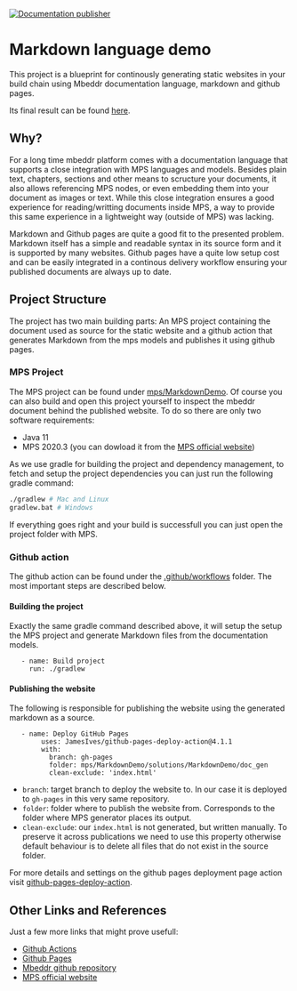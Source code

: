 [![Documentation publisher](https://github.com/joao-silveira/markdown-language-demo/actions/workflows/build-markdown-demo.yml/badge.svg)](https://github.com/joao-silveira/markdown-language-demo/actions/workflows/build-markdown-demo.yml)

# Markdown language demo

This project is a blueprint for continously generating static websites in your build chain using Mbeddr documentation language, markdown and github pages.

Its final result can be found [here](https://joao-silveira.github.io/markdown-language-demo/).

## Why?

For a long time mbeddr platform comes with a documentation language that supports a close integration with MPS languages and models. Besides plain text, chapters, sections and other means to scructure your documents, it also allows referencing MPS nodes, or even embedding them into your document as images or text. While this close integration ensures a good experience for reading/writting documents inside MPS, a way to provide this same experience in a lightweight way (outside of MPS) was lacking. 

Markdown and Github pages are quite a good fit to the presented problem. Markdown itself has a simple and readable syntax in its source form and it is supported by many websites. Github pages have a quite low setup cost and can be easily integrated in a continous delivery workflow ensuring your published documents are always up to date.


## Project Structure

The project has two main building parts: An MPS project containing the document used as source for the static website and a github action that generates Markdown from the mps models and publishes it using github pages.

### MPS Project

The MPS project can be found under [mps/MarkdownDemo](mps/MarkdownDemo). Of course you can also build and open this project yourself to inspect the mbeddr document behind the published website. To do so there are only two software requirements:

* Java 11
* MPS 2020.3 (you can dowload it from the [MPS official website](https://www.jetbrains.com/mps/))

As we use gradle for building the project and dependency management, to fetch and setup the project dependencies you can just run the following gradle command:

```bash
./gradlew # Mac and Linux
gradlew.bat # Windows
```

If everything goes right and your build is successfull you can just open the project folder with MPS.

### Github action

The github action can be found under the [.github/workflows](.github/workflows) folder. The most important steps are described below.

#### Building the project

Exactly the same gradle command described above, it will setup the setup the MPS project and generate Markdown files from the documentation models.

```
   - name: Build project
     run: ./gradlew
```

#### Publishing the website

The following is responsible for publishing the website using the generated markdown as a source.

```
   - name: Deploy GitHub Pages 
        uses: JamesIves/github-pages-deploy-action@4.1.1
        with:
          branch: gh-pages
          folder: mps/MarkdownDemo/solutions/MarkdownDemo/doc_gen
          clean-exclude: 'index.html'
```

* `branch`: target branch to deploy the website to. In our case it is deployed to `gh-pages` in this very same repository.
* `folder`: folder where to publish the website from. Corresponds to the folder where MPS generator places its output.
* `clean-exclude`: our `index.html` is not generated, but written manually. To preserve it across publications we need to use this property otherwise default behaviour is to delete all files that do not exist in the source folder.

For more details and settings on the github pages deployment page action visit [github-pages-deploy-action](https://github.com/JamesIves/github-pages-deploy-action).

## Other Links and References

Just a few more links that might prove usefull:

* [Github Actions](https://docs.github.com/en/actions)
* [Github Pages](https://docs.github.com/en/pages)
* [Mbeddr github repository](https://github.com/mbeddr/mbeddr.core)
* [MPS official website](https://www.jetbrains.com/mps/)


